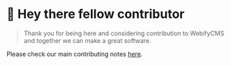 # 👋 Hey there fellow contributor

> Thank you for being here and considering contribution to WebifyCMS and together we can make a great software.

Please check our main contributing notes [here](https://github.com/webifycms/app/blob/main/CONTRIBUTING.md).
